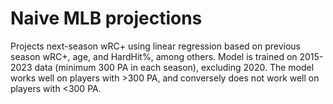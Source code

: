 # Naive MLB projections
Projects next-season wRC+ using linear regression based on previous season wRC+, age, and HardHit%, among others. Model is trained on 2015-2023 data (minimum 300 PA in each season), excluding 2020. The model works well on players with >300 PA, and conversely does not work well on players with <300 PA.
